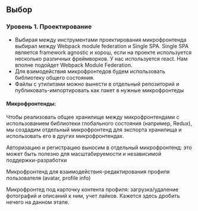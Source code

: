 ## Выбор 
### Уровень 1. Проектирование
+ Выбирая между инструментами проектирования микрофронтенда выбирал между Webpack module federation и  Single SPA. 
Single SPA является framework agnostic и хорош, если на проекте используется несколько различных фреймворков. 
У нас используется react. Нам вполне подойдет Webpack Module Federation.
+ Для взимодействия микрофронтедов будем использовать библиотеку общего состояния.
+ Файлы с утилитами можно вынести в отдельный репозиторий и публиковать-импортировать как пакет в нужные микрофронтеды

#### Микрофронтенды:

Чтобы реализовать общее хранилище между микрофронтендами с использованием библиотеки глобального состояния 
(например, Redux), мы создадим отдельный микрофронтенд для экспорта хранилища и использовать его 
в других микрофронтендах.

Авторизацию и регистрацию выносим в отдельный микрофронтенд: это может быть полезно для масштабируемости и 
независимой поддержки-разработки

Микрофронтенд для взаимодействия-редактирования профиля пользователя (avatar, profile info)

Микрофронтед под карточку контента профиля: загрузка/удаление фотографий и описаний к ним, учет лайков. 
Кажется здесь дробить нечего на данном этапе.






